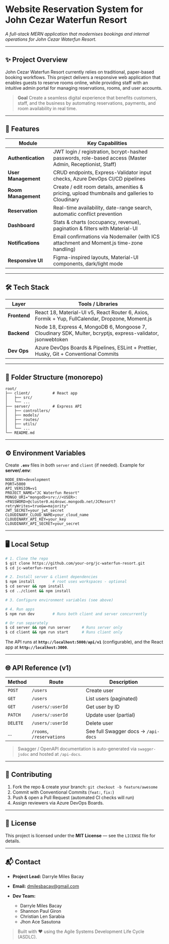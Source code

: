 # Website Reservation System for John Cezar Waterfun Resort

_A full-stack MERN application that modernises bookings and internal operations for John Cezar Waterfun Resort._

---

## ✨ Project Overview

John Cezar Waterfun Resort currently relies on traditional, paper-based booking workflows. This project delivers a responsive web application that enables guests to reserve rooms online, while providing staff with an intuitive admin portal for managing reservations, rooms, and user accounts.

> **Goal** Create a seamless digital experience that benefits customers, staff, and the business by automating reservations, payments, and room availability in real time.

---

## 🚀 Features

| Module              | Key Capabilities                                                                                         |
| ------------------- | -------------------------------------------------------------------------------------------------------- |
| **Authentication**  | JWT login / registration, bcrypt-hashed passwords, role-based access (Master Admin, Receptionist, Staff) |
| **User Management** | CRUD endpoints, Express-Validator input checks, Azure DevOps CI/CD pipelines                             |
| **Room Management** | Create / edit room details, amenities & pricing, upload thumbnails and galleries to Cloudinary           |
| **Reservation**     | Real-time availability, date-range search, automatic conflict prevention                                 |
| **Dashboard**       | Stats & charts (occupancy, revenue), pagination & filters with Material-UI                               |
| **Notifications**   | Email confirmations via Nodemailer (with ICS attachment and Moment.js time-zone handling)                |
| **Responsive UI**   | Figma-inspired layouts, Material-UI components, dark/light mode                                          |

---

## 🛠 Tech Stack

| Layer        | Tools / Libraries                                                                                            |
| ------------ | ------------------------------------------------------------------------------------------------------------ |
| **Frontend** | React 18, Material-UI v5, React Router 6, Axios, Formik + Yup, FullCalendar, Dropzone, Moment.js             |
| **Backend**  | Node 18, Express 4, MongoDB 6, Mongoose 7, Cloudinary SDK, Multer, bcryptjs, express-validator, jsonwebtoken |
| **Dev Ops**  | Azure DevOps Boards & Pipelines, ESLint + Prettier, Husky, Git + Conventional Commits                        |

---

## 📂 Folder Structure (monorepo)

```
root/
├── client/          # React app
│   ├── src/
│   └── ...
├── server/          # Express API
│   ├── controllers/
│   ├── models/
│   ├── routes/
│   ├── utils/
│   └── ...
└── README.md
```

---

## ⚙️ Environment Variables

Create **`.env`** files in both `server` and `client` (if needed). Example for **server/.env**:

```env
NODE_ENV=development
PORT=5000
API_VERSION=v1
PROJECT_NAME="JC Waterfun Resort"
MONGO_URI="mongodb+srv://<USER>:<PASSWORD>@cluster0.mi4nswc.mongodb.net/JCResort?retryWrites=true&w=majority"
JWT_SECRET=your_jwt_secret
CLOUDINARY_CLOUD_NAME=your_cloud_name
CLOUDINARY_API_KEY=your_key
CLOUDINARY_API_SECRET=your_secret
```

---

## 🖥️ Local Setup

```bash
# 1. Clone the repo
$ git clone https://github.com/your-org/jc-waterfun-resort.git
$ cd jc-waterfun-resort

# 2. Install server & client dependencies
$ npm install        # root uses workspaces - optional
$ cd server && npm install
$ cd ../client && npm install

# 3. Configure environment variables (see above)

# 4. Run apps
$ npm run dev        # Runs both client and server concurrently

# Or run separately
$ cd server && npm run server     # Runs server only
$ cd client && npm run start      # Runs client only
```

The API runs at **`http://localhost:5000/api/v1`** (configurable), and the React app at **`http://localhost:3000`**.

---

## 🌐 API Reference (v1)

| Method   | Route                     | Description                         |
| -------- | ------------------------- | ----------------------------------- |
| `POST`   | `/users`                  | Create user                         |
| `GET`    | `/users`                  | List users (paginated)              |
| `GET`    | `/users/:userId`          | Get user by ID                      |
| `PATCH`  | `/users/:userId`          | Update user (partial)               |
| `DELETE` | `/users/:userId`          | Delete user                         |
| ...      | `/rooms`, `/reservations` | See full Swagger docs → `/api-docs` |

> Swagger / OpenAPI documentation is auto-generated via `swagger-jsdoc` and hosted at `/api-docs`.

---

## 🤝 Contributing

1. Fork the repo & create your branch: `git checkout -b feature/awesome`
2. Commit with Conventional Commits (`feat:`, `fix:`)
3. Push & open a Pull Request (automated CI checks will run)
4. Assign reviewers via Azure DevOps Boards.

---

## 📄 License

This project is licensed under the **MIT License** — see the `LICENSE` file for details.

---

## 📬 Contact

- **Project Lead:** Darryle Miles Bacay
- **Email:** [dmilesbacay@gmail.com](mailto:dmilesbacay@gmail.com)
- **Dev Team:**

  - Darryle Miles Bacay
  - Shannon Paul Giron
  - Christian Len Sarabia
  - Jhon Ace Sasutona

> Built with ❤️ using the Agile Systems Development Life Cycle (ASDLC).

